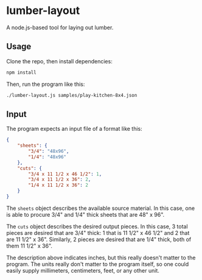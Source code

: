 # lumber-layout

A node.js-based tool for laying out lumber.

## Usage

Clone the repo, then install dependencies:

```sh
npm install
```

Then, run the program like this:

```sh
./lumber-layout.js samples/play-kitchen-8x4.json
```

## Input

The program expects an input file of a format like this:

```json
{
    "sheets": {
        "3/4": "48x96",
        "1/4": "48x96"
    },
    "cuts": {
        "3/4 x 11 1/2 x 46 1/2": 1,
        "3/4 x 11 1/2 x 36": 2,
        "1/4 x 11 1/2 x 36": 2
    }
}
```

The `sheets` object describes the available source material. In this case, one is able to procure 3/4" and 1/4" thick sheets that are 48" x 96".

The `cuts` object describes the desired output pieces. In this case, 3 total pieces are desired that are 3/4" thick: 1 that is 11 1/2" x 46 1/2" and 2 that are 11 1/2" x 36". Similarly, 2 pieces are desired that are 1/4" thick, both of them 11 1/2" x 36".

The description above indicates inches, but this really doesn't matter to the program. The units really don't matter to the program itself, so one could easily supply millimeters, centimeters, feet, or any other unit.
